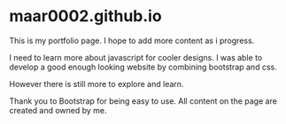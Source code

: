 # maar0002.github.io
This is my portfolio page. I hope to add more content as i progress.

I need to learn more about javascript for cooler designs. I was able to develop a good enough looking website by combining bootstrap and css.

However there is still more to explore and learn. 

Thank you to Bootstrap for being easy to use. All content on the page are created and owned by me.
